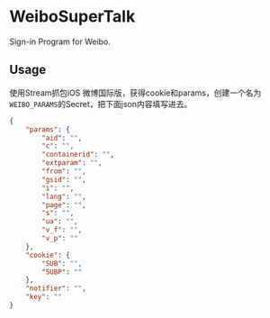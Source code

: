 # WeiboSuperTalk
Sign-in Program for Weibo.

## Usage
使用Stream抓包iOS 微博国际版，获得cookie和params，创建一个名为`WEIBO_PARAMS`的Secret，把下面json内容填写进去。
``` json
{
    "params": {
        "aid": "",
        "c": "",
        "containerid": "",
        "extparam": "",
        "from": "",
        "gsid": "",
        "i": "",
        "lang": "",
        "page": "",
        "s": "",
        "ua": "",
        "v_f": "",
        "v_p": ""
    },
    "cookie": {
        "SUB": "",
        "SUBP": ""
    },
    "notifier": "",
    "key": ""
}
```
